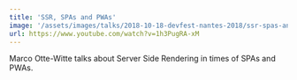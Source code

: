 ```yaml
---
title: 'SSR, SPAs and PWAs'
image: '/assets/images/talks/2018-10-18-devfest-nantes-2018/ssr-spas-and-pwas.png'
url: https://www.youtube.com/watch?v=1h3PugRA-xM
---
```


Marco Otte-Witte talks about Server Side Rendering in times of SPAs and PWAs.
